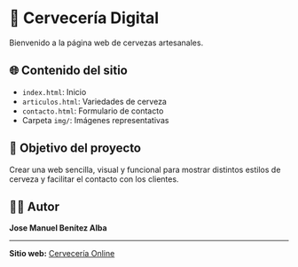 # 🍻 Cervecería Digital

Bienvenido a la página web de cervezas artesanales.

## 🌐 Contenido del sitio

- `index.html`: Inicio
- `articulos.html`: Variedades de cerveza
- `contacto.html`: Formulario de contacto
- Carpeta `img/`: Imágenes representativas

## 🎯 Objetivo del proyecto

Crear una web sencilla, visual y funcional para mostrar distintos estilos de cerveza y facilitar el contacto con los clientes.

## 🧑‍💻 Autor

**Jose Manuel Benítez Alba**

---
**Sitio web:** [Cervecería Online](https://josebenitezalba.github.io/cerveceria/)
